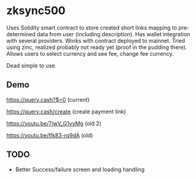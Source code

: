 # zksync500

Uses Solidity smart contract to store created short links mapping to pre-determined data from user (including description).
Has wallet integration with several providers.
Works with contract deployed to mainnet.
Tried using zinc, realized probably not ready yet (proof in the pudding there).
Allows users to select currency and see fee, change fee currency.

Dead simple to use.

## Demo
https://query.cash?$=0 (current)

https://query.cash/create (create payment link)


https://youtu.be/7jwV_G1vyMg (old 2)

https://youtu.be/Ifk83-rq9dA (old)

## TODO
 - Better Success/failure screen and loading handling
